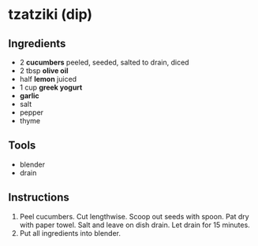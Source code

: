 # tzatziki (dip)


## Ingredients 

- 2 **cucumbers** peeled, seeded, salted to drain, diced
- 2 tbsp **olive oil**
- half **lemon** juiced
- 1 cup **greek yogurt**
- **garlic**
- salt
- pepper
- thyme

## Tools

- blender
- drain

## Instructions 

1. Peel cucumbers. Cut lengthwise. Scoop out seeds with spoon. Pat dry with paper towel. Salt and leave on dish drain. Let drain for 15 minutes. 
2. Put all ingredients into blender.









